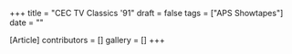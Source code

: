 +++
title = "CEC TV Classics '91"
draft = false
tags = ["APS Showtapes"]
date = ""

[Article]
contributors = []
gallery = []
+++